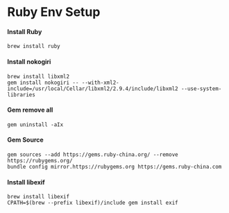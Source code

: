 # Ruby Env Setup

#### Install Ruby

```shell
brew install ruby
```

#### Install nokogiri

```shell
brew install libxml2
gem install nokogiri -- --with-xml2-include=/usr/local/Cellar/libxml2/2.9.4/include/libxml2 --use-system-libraries
```

#### Gem remove all

```shell
gem uninstall -aIx
```

#### Gem Source

```shell
gem sources --add https://gems.ruby-china.org/ --remove https://rubygems.org/
bundle config mirror.https://rubygems.org https://gems.ruby-china.com
```

#### Install libexif

```shell
brew install libexif
CPATH=$(brew --prefix libexif)/include gem install exif
```
